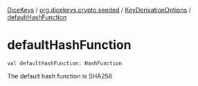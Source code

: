 [DiceKeys](../../index.md) / [org.dicekeys.crypto.seeded](../index.md) / [KeyDerivationOptions](index.md) / [defaultHashFunction](./default-hash-function.md)

# defaultHashFunction

`val defaultHashFunction: HashFunction`

The default hash function is SHA256

